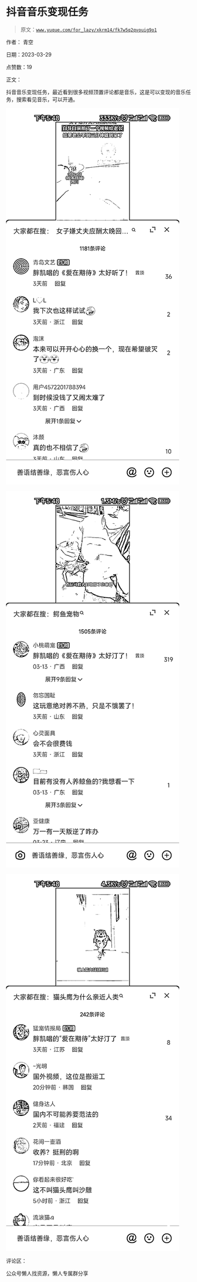 # 抖音音乐变现任务

> 原文：[`www.yuque.com/for_lazy/xkrm14/fk7w5q2qvouig9o1`](https://www.yuque.com/for_lazy/xkrm14/fk7w5q2qvouig9o1)

作者： 青空

日期：2023-03-29

点赞数：19

正文：

抖音音乐变现任务，最近看到很多视频顶置评论都是音乐，这是可以变现的音乐任务，搜索看见音乐，可以开通。

![](img/cf7fd2ba155a09719421e71b20ca160b.png)  

![](img/cbd4b66eb3313ff3fd43b4cbe4448d7a.png)  

![](img/2e1826d53fa5cd44a1f345de77881ecc.png)  

评论区：

公众号懒人找资源，懒人专属群分享

